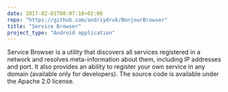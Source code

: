 ```yaml
---
date: 2017-02-01T00:07:18+02:00
repo: "https://github.com/andriydruk/BonjourBrowser"
title: "Service Browser"
project_type: "Android application"
---
```

Service Browser is a utility that discovers all services registered in a network and resolves meta-information about them, including IP addresses and port. It also provides an ability to register your own service in any domain (available only for developers). The source code is available under the Apache 2.0 license.
